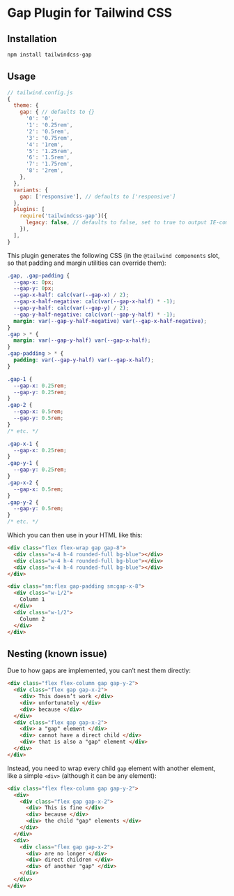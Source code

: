 # Gap Plugin for Tailwind CSS

## Installation

```bash
npm install tailwindcss-gap
```

## Usage

```js
// tailwind.config.js
{
  theme: {
    gap: { // defaults to {}
      '0': '0',
      '1': '0.25rem',
      '2': '0.5rem',
      '3': '0.75rem',
      '4': '1rem',
      '5': '1.25rem',
      '6': '1.5rem',
      '7': '1.75rem',
      '8': '2rem',
    },
  },
  variants: {
    gap: ['responsive'], // defaults to ['responsive']
  },
  plugins: [
    require('tailwindcss-gap')({
      legacy: false, // defaults to false, set to true to output IE-compatible CSS (no custom properties, but much larger CSS for the same functionality)
    }),
  ],
}
```

This plugin generates the following CSS (in the `@tailwind components` slot, so that padding and margin utilities can override them):

```css
.gap, .gap-padding {
  --gap-x: 0px;
  --gap-y: 0px;
  --gap-x-half: calc(var(--gap-x) / 2);
  --gap-x-half-negative: calc(var(--gap-x-half) * -1);
  --gap-y-half: calc(var(--gap-y) / 2);
  --gap-y-half-negative: calc(var(--gap-y-half) * -1);
  margin: var(--gap-y-half-negative) var(--gap-x-half-negative);
}
.gap > * {
  margin: var(--gap-y-half) var(--gap-x-half);
}
.gap-padding > * {
  padding: var(--gap-y-half) var(--gap-x-half);
}

.gap-1 {
  --gap-x: 0.25rem;
  --gap-y: 0.25rem;
}
.gap-2 {
  --gap-x: 0.5rem;
  --gap-y: 0.5rem;
}
/* etc. */

.gap-x-1 {
  --gap-x: 0.25rem;
}
.gap-y-1 {
  --gap-y: 0.25rem;
}
.gap-x-2 {
  --gap-x: 0.5rem;
}
.gap-y-2 {
  --gap-y: 0.5rem;
}
/* etc. */
```

Which you can then use in your HTML like this:

```html
<div class="flex flex-wrap gap gap-8">
  <div class="w-4 h-4 rounded-full bg-blue"></div>
  <div class="w-4 h-4 rounded-full bg-blue"></div>
  <div class="w-4 h-4 rounded-full bg-blue"></div>
</div>

<div class="sm:flex gap-padding sm:gap-x-8">
  <div class="w-1/2">
    Column 1
  </div>
  <div class="w-1/2">
    Column 2
  </div>
</div>
```

## Nesting (known issue)

Due to how gaps are implemented, you can’t nest them directly:

```html
<div class="flex flex-column gap gap-y-2">
  <div class="flex gap gap-x-2">
    <div> This doesn’t work </div>
    <div> unfortunately </div>
    <div> because </div>
  </div>
  <div class="flex gap gap-x-2">
    <div> a "gap" element </div>
    <div> cannot have a direct child </div>
    <div> that is also a "gap" element </div>
  </div>
</div>
```

Instead, you need to wrap every child `gap` element with another element, like a simple `<div>` (although it can be any element):

```html
<div class="flex flex-column gap gap-y-2">
  <div>
    <div class="flex gap gap-x-2">
      <div> This is fine </div>
      <div> because </div>
      <div> the child "gap" elements </div>
    </div>
  </div>
  <div>
    <div class="flex gap gap-x-2">
      <div> are no longer </div>
      <div> direct children </div>
      <div> of another "gap" </div>
    </div>
  </div>
</div>
```
